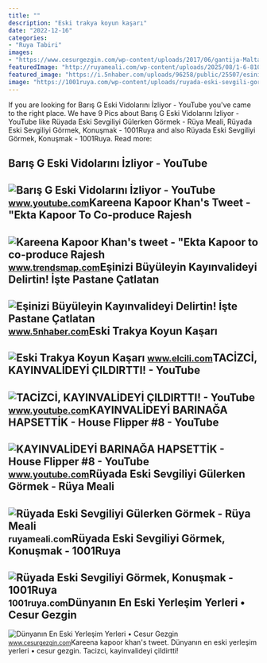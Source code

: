 ```yaml
---
title: ""
description: "Eski trakya koyun kaşarı"
date: "2022-12-16"
categories:
- "Ruya Tabiri"
images:
- "https://www.cesurgezgin.com/wp-content/uploads/2017/06/gantija-Malta.jpg"
featuredImage: "http://ruyameali.com/wp-content/uploads/2025/08/1-6-810x592.jpg"
featured_image: "https://i.5nhaber.com/uploads/96258/public/25507/esinizi-buyuleyin-kayinvalideyi-delirtin-iste-pastane-catlatan-cikolatali-katmer-tarifi-52.jpg"
image: "https://1001ruya.com/wp-content/uploads/ruyada-eski-sevgili-gormek.jpg"
---
```


If you are looking for Barış G Eski Vidolarını İzliyor - YouTube you've came to the right place. We have 9 Pics about Barış G Eski Vidolarını İzliyor - YouTube like Rüyada Eski Sevgiliyi Gülerken Görmek - Rüya Meali, Rüyada Eski Sevgiliyi Görmek, Konuşmak - 1001Ruya and also Rüyada Eski Sevgiliyi Görmek, Konuşmak - 1001Ruya. Read more:

Barış G Eski Vidolarını İzliyor - YouTube
-----------------------------------------

 ![Barış G Eski Vidolarını İzliyor - YouTube](https://i.ytimg.com/vi/WSegSojzCNk/maxresdefault.jpg) <small>www.youtube.com</small>Kareena Kapoor Khan's Tweet - "Ekta Kapoor To Co-produce Rajesh
---------------------------------------------------------------

 ![Kareena Kapoor Khan's tweet - "Ekta Kapoor to co-produce Rajesh](https://pbs.twimg.com/media/Fcyada8X0AANSFu.jpg) <small>www.trendsmap.com</small>Eşinizi Büyüleyin Kayınvalideyi Delirtin! İşte Pastane Çatlatan
---------------------------------------------------------------

 ![Eşinizi Büyüleyin Kayınvalideyi Delirtin! İşte Pastane Çatlatan](https://i.5nhaber.com/uploads/96258/public/25507/esinizi-buyuleyin-kayinvalideyi-delirtin-iste-pastane-catlatan-cikolatali-katmer-tarifi-52.jpg) <small>www.5nhaber.com</small>Eski Trakya Koyun Kaşarı
------------------------

 ![Eski Trakya Koyun Kaşarı](https://st.myideasoft.com/idea/hu/61/myassets/products/022/mg-6038.jpg?revision=1646236726) <small>www.elcili.com</small>TACİZCİ, KAYINVALİDEYİ ÇILDIRTTI! - YouTube
-------------------------------------------

 ![TACİZCİ, KAYINVALİDEYİ ÇILDIRTTI! - YouTube](https://i.ytimg.com/vi/SUhg0ZKAnv0/maxresdefault.jpg) <small>www.youtube.com</small>KAYINVALİDEYİ BARINAĞA HAPSETTİK - House Flipper #8 - YouTube
-------------------------------------------------------------

 ![KAYINVALİDEYİ BARINAĞA HAPSETTİK - House Flipper #8 - YouTube](https://i.ytimg.com/vi/qR0BCyGl9Jo/maxresdefault.jpg) <small>www.youtube.com</small>Rüyada Eski Sevgiliyi Gülerken Görmek - Rüya Meali
--------------------------------------------------

 ![Rüyada Eski Sevgiliyi Gülerken Görmek - Rüya Meali](http://ruyameali.com/wp-content/uploads/2025/08/1-6-810x592.jpg) <small>ruyameali.com</small>Rüyada Eski Sevgiliyi Görmek, Konuşmak - 1001Ruya
-------------------------------------------------

 ![Rüyada Eski Sevgiliyi Görmek, Konuşmak - 1001Ruya](https://1001ruya.com/wp-content/uploads/ruyada-eski-sevgili-gormek.jpg) <small>1001ruya.com</small>Dünyanın En Eski Yerleşim Yerleri • Cesur Gezgin
------------------------------------------------

 ![Dünyanın En Eski Yerleşim Yerleri • Cesur Gezgin](https://www.cesurgezgin.com/wp-content/uploads/2017/06/gantija-Malta.jpg) <small>www.cesurgezgin.com</small>Kareena kapoor khan's tweet. Dünyanın en eski yerleşim yerleri • cesur gezgin. Taci̇zci̇, kayinvali̇deyi̇ çildirtti!
